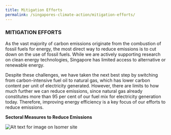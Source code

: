```yaml
---
title: Mitigation Efforts
permalink: /singapores-climate-action/mitigation-efforts/
---
```


### MITIGATION EFFORTS

As the vast majority of carbon emissions originate from the combustion of fossil fuels for energy, the most direct way to reduce emissions is to cut down on the use of fossil fuels. While we are actively supporting research on clean energy technologies, Singapore has limited access to alternative or renewable energy.

Despite these challenges, we have taken the next best step by switching from carbon-intensive fuel oil to natural gas, which has lower carbon content per unit of electricity generated. However, there are limits to how much further we can reduce emissions, since natural gas already constitutes more than 95 per cent of our fuel mix for electricity generation today. Therefore, improving energy efficiency is a key focus of our efforts to reduce emissions.

**Sectoral Measures to Reduce Emissions**

![Alt text for image on Isomer site](/images/2022_Infographic_Charting_Singapore's_Net_Zero_Future.jpg)
